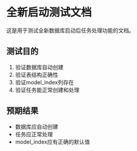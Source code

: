 # 全新启动测试文档

这是用于测试全新数据库启动后任务处理功能的文档。

## 测试目的

1. 验证数据库自动创建
2. 验证表结构正确性
3. 验证model_index列存在
4. 验证任务能正常创建和处理

## 预期结果

- 数据库应自动创建
- 任务应正常处理
- model_index应有正确的默认值
